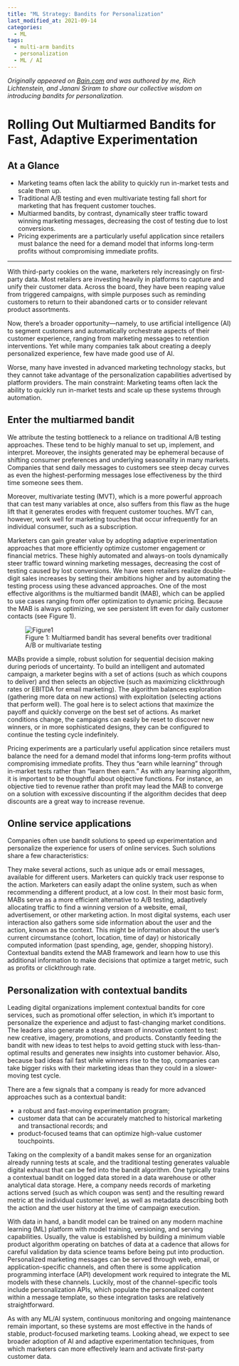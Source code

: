 ```yaml
---
title: "ML Strategy: Bandits for Personalization"
last_modified_at: 2021-09-14
categories:
  - ML
tags:
  - multi-arm bandits
  - personalization
  - ML / AI
---
```

*Originally appeared on [Bain.com](https://www.bain.com/insights/rolling-out-multiarmed-bandits-for-fast-adaptive-experimentation/) and was authored by me, Rich Lichtenstein, and Janani Sriram to share our collective wisdom on introducing bandits for personalization.*

# Rolling Out Multiarmed Bandits for Fast, Adaptive Experimentation
## At a Glance
- Marketing teams often lack the ability to quickly run in-market tests and scale them up.
- Traditional A/B testing and even multivariate testing fall short for marketing that has frequent customer touches.
- Multiarmed bandits, by contrast, dynamically steer traffic toward winning marketing messages, decreasing the cost of testing due to lost conversions.
- Pricing experiments are a particularly useful application since retailers must balance the need for a demand model that informs long-term profits without compromising immediate profits.
  
---

With third-party cookies on the wane, marketers rely increasingly on first-party data. Most retailers are investing heavily in platforms to capture and unify their customer data. Across the board, they have been reaping value from triggered campaigns, with simple purposes such as reminding customers to return to their abandoned carts or to consider relevant product assortments.

Now, there’s a broader opportunity—namely, to use artificial intelligence (AI) to segment customers and automatically orchestrate aspects of their customer experience, ranging from marketing messages to retention interventions. Yet while many companies talk about creating a deeply personalized experience, few have made good use of AI.

Worse, many have invested in advanced marketing technology stacks, but they cannot take advantage of the personalization capabilities advertised by platform providers. The main constraint: Marketing teams often lack the ability to quickly run in-market tests and scale up these systems through automation.

## Enter the multiarmed bandit
We attribute the testing bottleneck to a reliance on traditional A/B testing approaches. These tend to be highly manual to set up, implement, and interpret. Moreover, the insights generated may be ephemeral because of shifting consumer preferences and underlying seasonality in many markets. Companies that send daily messages to customers see steep decay curves as even the highest-performing messages lose effectiveness by the third time someone sees them.

Moreover, multivariate testing (MVT), which is a more powerful approach that can test many variables at once, also suffers from this flaw as the huge lift that it generates erodes with frequent customer touches. MVT can, however, work well for marketing touches that occur infrequently for an individual consumer, such as a subscription.

Marketers can gain greater value by adopting adaptive experimentation approaches that more efficiently optimize customer engagement or financial metrics. These highly automated and always-on tools dynamically steer traffic toward winning marketing messages, decreasing the cost of testing caused by lost conversions. We have seen retailers realize double-digit sales increases by setting their ambitions higher and by automating the testing process using these advanced approaches. One of the most effective algorithms is the multiarmed bandit (MAB), which can be applied to use cases ranging from offer optimization to dynamic pricing. Because the MAB is always optimizing, we see persistent lift even for daily customer contacts (see Figure 1).

<figure>
  <img src="/assets/images/01fig-10869-adaptive-experimentation.gif" alt="Figure1">
  <figcaption>Figure 1: Multiarmed bandit has several benefits over traditional A/B or multivariate testing</figcaption>
</figure>

MABs provide a simple, robust solution for sequential decision making during periods of uncertainty. To build an intelligent and automated campaign, a marketer begins with a set of actions (such as which coupons to deliver) and then selects an objective (such as maximizing clickthrough rates or EBITDA for email marketing). The algorithm balances exploration (gathering more data on new actions) with exploitation (selecting actions that perform well). The goal here is to select actions that maximize the payoff and quickly converge on the best set of actions. As market conditions change, the campaigns can easily be reset to discover new winners, or in more sophisticated designs, they can be configured to continue the testing cycle indefinitely.

Pricing experiments are a particularly useful application since retailers must balance the need for a demand model that informs long-term profits without compromising immediate profits. They thus “earn while learning” through in-market tests rather than “learn then earn.” As with any learning algorithm, it is important to be thoughtful about objective functions. For instance, an objective tied to revenue rather than profit may lead the MAB to converge on a solution with excessive discounting if the algorithm decides that deep discounts are a great way to increase revenue.

## Online service applications
Companies often use bandit solutions to speed up experimentation and personalize the experience for users of online services. Such solutions share a few characteristics:

They make several actions, such as unique ads or email messages, available for different users.
Marketers can quickly track user response to the action.
Marketers can easily adapt the online system, such as when recommending a different product, at a low cost.
In their most basic form, MABs serve as a more efficient alternative to A/B testing, adaptively allocating traffic to find a winning version of a website, email, advertisement, or other marketing action. In most digital systems, each user interaction also gathers some side information about the user and the action, known as the context. This might be information about the user’s current circumstance (cohort, location, time of day) or historically computed information (past spending, age, gender, shopping history). Contextual bandits extend the MAB framework and learn how to use this additional information to make decisions that optimize a target metric, such as profits or clickthrough rate.

## Personalization with contextual bandits
Leading digital organizations implement contextual bandits for core services, such as promotional offer selection, in which it’s important to personalize the experience and adjust to fast-changing market conditions. The leaders also generate a steady stream of innovative content to test: new creative, imagery, promotions, and products. Constantly feeding the bandit with new ideas to test helps to avoid getting stuck with less-than-optimal results and generates new insights into customer behavior. Also, because bad ideas fail fast while winners rise to the top, companies can take bigger risks with their marketing ideas than they could in a slower-moving test cycle.

There are a few signals that a company is ready for more advanced approaches such as a contextual bandit:
- a robust and fast-moving experimentation program;
- customer data that can be accurately matched to historical marketing and transactional records; and
- product-focused teams that can optimize high-value customer touchpoints.
  
Taking on the complexity of a bandit makes sense for an organization already running tests at scale, and the traditional testing generates valuable digital exhaust that can be fed into the bandit algorithm. One typically trains a contextual bandit on logged data stored in a data warehouse or other analytical data storage. Here, a company needs records of marketing actions served (such as which coupon was sent) and the resulting reward metric at the individual customer level, as well as metadata describing both the action and the user history at the time of campaign execution.

With data in hand, a bandit model can be trained on any modern machine learning (ML) platform with model training, versioning, and serving capabilities. Usually, the value is established by building a minimum viable product algorithm operating on batches of data at a cadence that allows for careful validation by data science teams before being put into production. Personalized marketing messages can be served through web, email, or application-specific channels, and often there is some application programming interface (API) development work required to integrate the ML models with these channels. Luckily, most of the channel-specific tools include personalization APIs, which populate the personalized content within a message template, so these integration tasks are relatively straightforward.

As with any ML/AI system, continuous monitoring and ongoing maintenance remain important, so these systems are most effective in the hands of stable, product-focused marketing teams. Looking ahead, we expect to see broader adoption of AI and adaptive experimentation techniques, from which marketers can more effectively learn and activate first-party customer data.